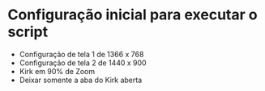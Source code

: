 # Configuração inicial para executar o script

- Configuração de tela 1 de 1366 x 768
- Configuração de tela 2 de 1440 x 900
- Kirk em 90% de Zoom
- Deixar somente a aba do Kirk aberta